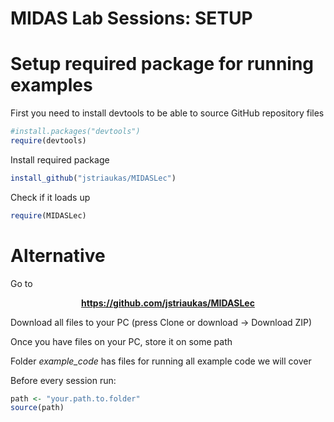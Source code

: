 MIDAS Lab Sessions: SETUP
========================================================

    
Setup required package for running examples
========================================================
First you need to install devtools to be able to source GitHub repository files

```r
#install.packages("devtools")
require(devtools)
```
Install required package


```r
install_github("jstriaukas/MIDASLec")
```
Check if it loads up


```r
require(MIDASLec)
```

Alternative
========================================================

Go to

<center>

**https://github.com/jstriaukas/MIDASLec**

</center>




Download all files to your PC (press Clone or download -> Download ZIP)

Once you have files on your PC, store it on some path

Folder *example_code* has files for running all example code we will cover

Before every session run:



```r
path <- "your.path.to.folder"
source(path)
```


